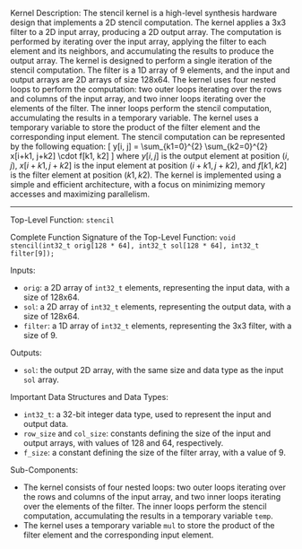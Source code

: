 Kernel Description:
The stencil kernel is a high-level synthesis hardware design that implements a 2D stencil computation. The kernel applies a 3x3 filter to a 2D input array, producing a 2D output array. The computation is performed by iterating over the input array, applying the filter to each element and its neighbors, and accumulating the results to produce the output array. The kernel is designed to perform a single iteration of the stencil computation. The filter is a 1D array of 9 elements, and the input and output arrays are 2D arrays of size 128x64. The kernel uses four nested loops to perform the computation: two outer loops iterating over the rows and columns of the input array, and two inner loops iterating over the elements of the filter. The inner loops perform the stencil computation, accumulating the results in a temporary variable. The kernel uses a temporary variable to store the product of the filter element and the corresponding input element. The stencil computation can be represented by the following equation: 
\[ 
y[i, j] = \sum_{k1=0}^{2} \sum_{k2=0}^{2} x[i+k1, j+k2] \cdot f[k1, k2]
\]
where $y[i, j]$ is the output element at position $(i, j)$, $x[i+k1, j+k2]$ is the input element at position $(i+k1, j+k2)$, and $f[k1, k2]$ is the filter element at position $(k1, k2)$. The kernel is implemented using a simple and efficient architecture, with a focus on minimizing memory accesses and maximizing parallelism.

---

Top-Level Function: `stencil`

Complete Function Signature of the Top-Level Function:
`void stencil(int32_t orig[128 * 64], int32_t sol[128 * 64], int32_t filter[9]);`

Inputs:
- `orig`: a 2D array of `int32_t` elements, representing the input data, with a size of 128x64.
- `sol`: a 2D array of `int32_t` elements, representing the output data, with a size of 128x64.
- `filter`: a 1D array of `int32_t` elements, representing the 3x3 filter, with a size of 9.

Outputs:
- `sol`: the output 2D array, with the same size and data type as the input `sol` array.

Important Data Structures and Data Types:
- `int32_t`: a 32-bit integer data type, used to represent the input and output data.
- `row_size` and `col_size`: constants defining the size of the input and output arrays, with values of 128 and 64, respectively.
- `f_size`: a constant defining the size of the filter array, with a value of 9.

Sub-Components:
- The kernel consists of four nested loops: two outer loops iterating over the rows and columns of the input array, and two inner loops iterating over the elements of the filter. The inner loops perform the stencil computation, accumulating the results in a temporary variable `temp`.
- The kernel uses a temporary variable `mul` to store the product of the filter element and the corresponding input element.